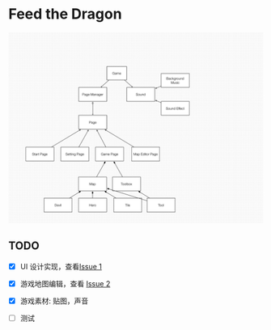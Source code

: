# Feed the Dragon

![](docs/UML.jpg)

## TODO

- [x] UI 设计实现，查看[Issue 1](https://github.com/yangtau/feed-the-dragon/issues/1) 
- [x] 游戏地图编辑，查看 [Issue 2](https://github.com/yangtau/feed-the-dragon/issues/2)
- [x] 游戏素材: 贴图，声音
- [ ] 测试

